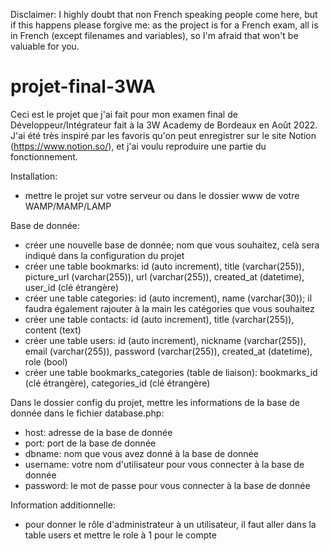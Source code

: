 Disclaimer: I highly doubt that non French speaking people come here, but if this happens please forgive me: as the project is for a French exam, all is in French (except filenames and variables), so I'm afraid that won't be valuable for you.

# projet-final-3WA

Ceci est le projet que j'ai fait pour mon examen final de Développeur/Intégrateur fait à la 3W Academy de Bordeaux en Août 2022.
J'ai été très inspiré par les favoris qu'on peut enregistrer sur le site Notion (https://www.notion.so/), et j'ai voulu reproduire une partie du fonctionnement.

Installation:

- mettre le projet sur votre serveur ou dans le dossier www de votre WAMP/MAMP/LAMP

Base de donnée:

- créer une nouvelle base de donnée; nom que vous souhaitez, celà sera indiqué dans la configuration du projet
- créer une table bookmarks: id (auto increment), title (varchar(255)), picture_url (varchar(255)), url (varchar(255)), created_at (datetime), user_id (clé étrangère)
- créer une table categories: id (auto increment), name (varchar(30)); il faudra également rajouter à la main les catégories que vous souhaitez
- créer une table contacts: id (auto increment), title (varchar(255)), content (text)
- créer une table users: id (auto increment), nickname (varchar(255)), email (varchar(255)), password (varchar(255)), created_at (datetime), role (bool)
- créer une table bookmarks_categories (table de liaison): bookmarks_id (clé étrangère), categories_id (clé étrangère)

Dans le dossier config du projet, mettre les informations de la base de donnée dans le fichier database.php:

- host: adresse de la base de donnée
- port: port de la base de donnée
- dbname: nom que vous avez donné à la base de donnée
- username: votre nom d'utilisateur pour vous connecter à la base de donnée
- password: le mot de passe pour vous connecter à la base de donnée

Information additionnelle:

- pour donner le rôle d'administrateur à un utilisateur, il faut aller dans la table users et mettre le role à 1 pour le compte
